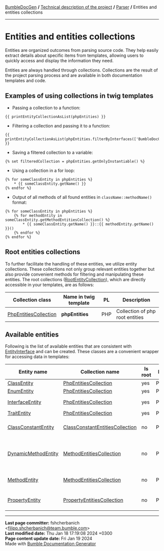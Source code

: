 [BumbleDocGen](../../README.md) **/**
[Technical description of the project](../readme.md) **/**
[Parser](readme.md) **/**
Entities and entities collections

---


# Entities and entities collections

Entities are organized outcomes from parsing source code.
They help easily extract details about specific items from templates, allowing users to quickly access and display the information they need.

Entities are always handled through collections. Collections are the result of the project parsing process and are available in both documentation templates and code.

## Examples of using collections in twig templates

* Passing a collection to a function:

```twig
{{ printEntityCollectionAsList(phpEntities) }}
```

* Filtering a collection and passing it to a function:

```twig
{{ printEntityCollectionAsList(phpEntities.filterByInterfaces(['BumbleDocGen\Core\Parser\Entity\EntityInterface'])) }}
```

* Saving a filtered collection to a variable:

```twig
{% set filteredCollection = phpEntities.getOnlyInstantiable() %}
```

* Using a collection in a for loop:

```twig
{% for someClassEntity in phpEntities %}
    * {{ someClassEntity.getName() }}
{% endfor %}
```

* Output of all methods of all found entities in `className::methodName()` format:

```twig
{% for someClassEntity in phpEntities %}
    {% for methodEntity in someClassEntity.getMethodEntitiesCollection() %}
        * {{ someClassEntity.getName() }}::{{ methodEntity.getName() }}()
    {% endfor %}
{% endfor %}
```

## Root entities collections

To further facilitate the handling of these entities, we utilize entity collections.
These collections not only group relevant entities together but also provide convenient methods for filtering and manipulating these entities.
The root collections ([RootEntityCollection](classes/RootEntityCollection.md)), which are directly accessible in your templates, are as follows:

| Collection class | Name in twig template | PL | Description |
|-|-|-|-|
| [PhpEntitiesCollection](classes/PhpEntitiesCollection.md) | **phpEntities** | PHP | Collection of php root entities |

## Available entities

Following is the list of available entities that are consistent with [EntityInterface](classes/EntityInterface.md) and can be created.
These classes are a convenient wrapper for accessing data in templates:

| Entity name | Collection name | Is root | PL | Description |
|-|-|-|-|-|
| [ClassEntity](classes/ClassEntity.md) | [PhpEntitiesCollection](classes/PhpEntitiesCollection.md) | yes | PHP | PHP Class |
| [EnumEntity](classes/EnumEntity.md) | [PhpEntitiesCollection](classes/PhpEntitiesCollection.md) | yes | PHP | Enumeration |
| [InterfaceEntity](classes/InterfaceEntity.md) | [PhpEntitiesCollection](classes/PhpEntitiesCollection.md) | yes | PHP | Object interface |
| [TraitEntity](classes/TraitEntity.md) | [PhpEntitiesCollection](classes/PhpEntitiesCollection.md) | yes | PHP | Trait |
| [ClassConstantEntity](classes/ClassConstantEntity.md) | [ClassConstantEntitiesCollection](classes/ClassConstantEntitiesCollection.md) | no | PHP | Class constant entity |
| [DynamicMethodEntity](classes/DynamicMethodEntity.md) | [MethodEntitiesCollection](classes/MethodEntitiesCollection.md) | no | PHP | Method obtained by parsing the &quot;method&quot; annotation |
| [MethodEntity](classes/MethodEntity.md) | [MethodEntitiesCollection](classes/MethodEntitiesCollection.md) | no | PHP | Class method entity |
| [PropertyEntity](classes/PropertyEntity.md) | [PropertyEntitiesCollection](classes/PropertyEntitiesCollection.md) | no | PHP | Class property entity |


---

**Last page committer:** fshcherbanich &lt;filipp.shcherbanich@team.bumble.com&gt;<br>**Last modified date:**   Thu Jan 18 17:19:08 2024 +0300<br>**Page content update date:** Fri Jan 19 2024<br>Made with [Bumble Documentation Generator](https://github.com/bumble-tech/bumble-doc-gen/blob/master/docs/README.md)
